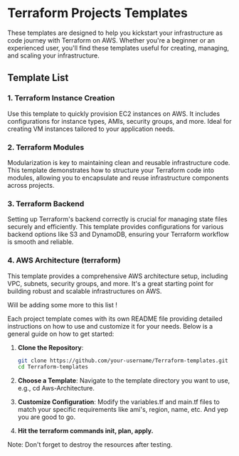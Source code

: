 # Terraform Projects Templates

  These templates are designed to help you kickstart your infrastructure as code journey with Terraform on AWS. Whether you're a beginner or an experienced user, you'll find these templates useful for creating, managing, and scaling your infrastructure.

## Template List


### 1. Terraform Instance Creation
Use this template to quickly provision EC2 instances on AWS. It includes configurations for instance types, AMIs, security groups, and more. Ideal for creating VM instances tailored to your application needs.

### 2. Terraform Modules
Modularization is key to maintaining clean and reusable infrastructure code. This template demonstrates how to structure your Terraform code into modules, allowing you to encapsulate and reuse infrastructure components across projects.

### 3. Terraform Backend
Setting up Terraform's backend correctly is crucial for managing state files securely and efficiently. This template provides configurations for various backend options like S3 and DynamoDB, ensuring your Terraform workflow is smooth and reliable.

### 4. AWS Architecture (terraform)
This template provides a comprehensive AWS architecture setup, including VPC, subnets, security groups, and more. It's a great starting point for building robust and scalable infrastructures on AWS.


Will be adding some more to this list !

Each project template comes with its own README file providing detailed instructions on how to use and customize it for your needs. Below is a general guide on how to get started:

1. **Clone the Repository**:
   ```bash
   git clone https://github.com/your-username/Terraform-templates.git
   cd Terraform-templates
    ```
2. **Choose a Template**:
Navigate to the template directory you want to use, e.g., cd Aws-Architecture.
3. **Customize Configuration**:
Modify the variables.tf and main.tf files to match your specific requirements like ami's, region, name, etc.
And yep you are good to go.

4. **Hit the terraform commands init, plan, apply.** 

Note: Don't forget to destroy the resources after testing.